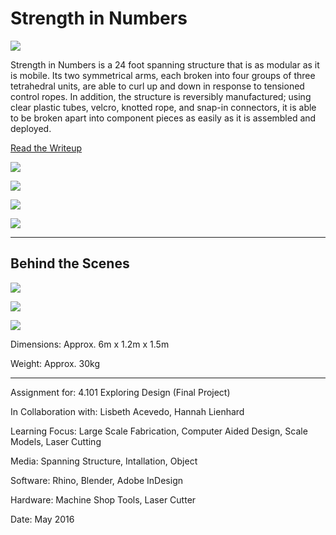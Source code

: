 # Strength in Numbers

![](StrengthInNumbers1.jpg)

Strength in Numbers is a 24 foot spanning structure that is as modular as it is mobile. Its two symmetrical arms, each broken into four groups of three tetrahedral units, are able to curl up and down in response to tensioned control ropes. In addition, the structure is reversibly manufactured; using clear plastic tubes, velcro, knotted rope, and snap-in connectors, it is able to be broken apart into component pieces as easily as it is assembled and deployed.

[Read the Writeup](StrengthInNumbers.pdf)

![](StrengthInNumbers2.jpg)

![](StrengthInNumbers3.jpg)

![](StrengthInNumbers4.jpg)

![](StrengthInNumbers5.jpg)

---

## Behind the Scenes

![](StrengthInNumbers6.jpg)

![](StrengthInNumbers7.jpg)

![](StrengthInNumbers8.jpg)

Dimensions: Approx. 6m x 1.2m x 1.5m

Weight: Approx. 30kg

---

Assignment for: 4.101 Exploring Design (Final Project)

In Collaboration with: Lisbeth Acevedo, Hannah Lienhard

Learning Focus: Large Scale Fabrication, Computer Aided Design, Scale Models, Laser Cutting

Media: Spanning Structure, Intallation, Object

Software: Rhino, Blender, Adobe InDesign

Hardware: Machine Shop Tools, Laser Cutter

Date: May 2016

